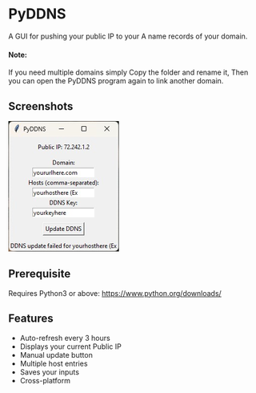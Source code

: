 # PyDDNS
A GUI for pushing your public IP to your A name records of your domain.

#### Note: 
If you need multiple domains simply Copy the folder and rename it, Then you can open the PyDDNS program again to link another domain.

## Screenshots
<img src="./screenshot.jpg">

## Prerequisite 
Requires Python3 or above:
https://www.python.org/downloads/

## Features
- Auto-refresh every 3 hours
- Displays your current Public IP
- Manual update button
- Multiple host entries
- Saves your inputs
- Cross-platform
